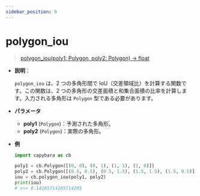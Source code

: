 ```yaml
---
sidebar_position: 9
---
```


# polygon_iou

> [polygon_iou(poly1: Polygon, poly2: Polygon) -> float](https://github.com/DocsaidLab/Capybara/blob/975d62fba4f76db59e715c220f7a2af5ad8d050e/capybara/structures/functionals.py#L169)

- **説明**：

  `polygon_iou` は、2 つの多角形間で IoU（交差領域比）を計算する関数です。この関数は、2 つの多角形の交差面積と和集合面積の比率を計算します。入力される多角形は `Polygon` 型である必要があります。

- **パラメータ**

  - **poly1** (`Polygon`)：予測された多角形。
  - **poly2** (`Polygon`)：実際の多角形。

- **例**

  ```python
  import capybara as cb

  poly1 = cb.Polygon([(0, 0), (0, 1), (1, 1), (1, 0)])
  poly2 = cb.Polygon([(0.5, 0.5), (0.5, 1.5), (1.5, 1.5), (1.5, 0.5)])
  iou = cb.polygon_iou(poly1, poly2)
  print(iou)
  # >>> 0.14285714285714285
  ```
